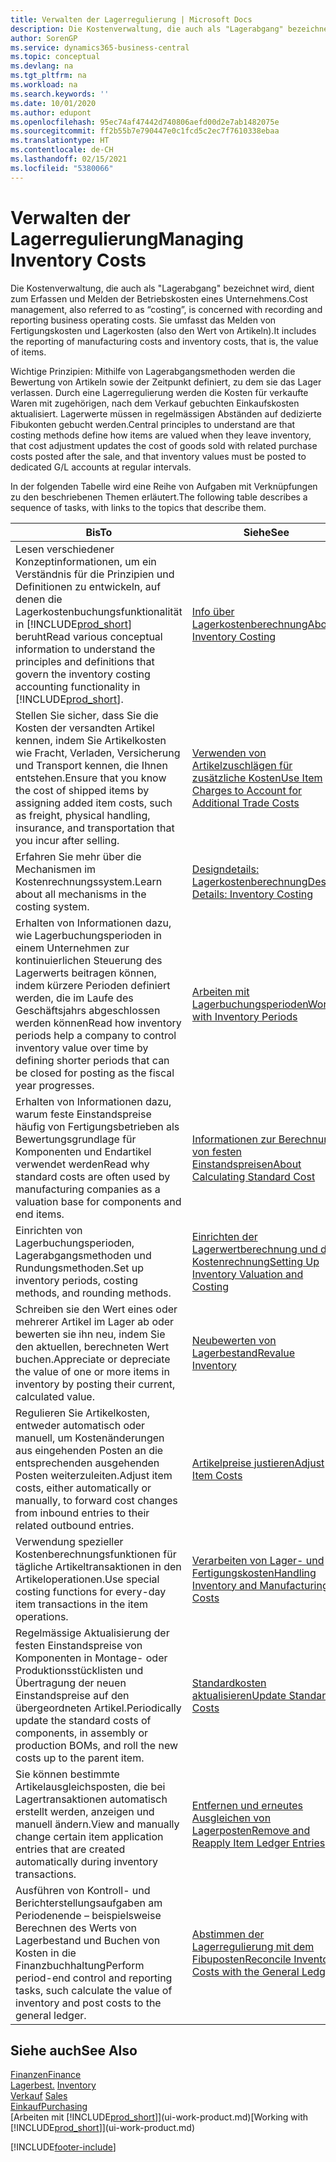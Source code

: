 ```yaml
---
title: Verwalten der Lagerregulierung | Microsoft Docs
description: Die Kostenverwaltung, die auch als "Lagerabgang" bezeichnet wird, dient zum Erfassen und Melden der Betriebskosten eines Unternehmens. Sie umfasst das Melden von Fertigungskosten und Lagerkosten (also den Wert von Artikeln).
author: SorenGP
ms.service: dynamics365-business-central
ms.topic: conceptual
ms.devlang: na
ms.tgt_pltfrm: na
ms.workload: na
ms.search.keywords: ''
ms.date: 10/01/2020
ms.author: edupont
ms.openlocfilehash: 95ec74af47442d740806aefd00d2e7ab1482075e
ms.sourcegitcommit: ff2b55b7e790447e0c1fcd5c2ec7f7610338ebaa
ms.translationtype: HT
ms.contentlocale: de-CH
ms.lasthandoff: 02/15/2021
ms.locfileid: "5380066"
---
```

# <a name="managing-inventory-costs"></a><span data-ttu-id="50ab1-104">Verwalten der Lagerregulierung</span><span class="sxs-lookup"><span data-stu-id="50ab1-104">Managing Inventory Costs</span></span>
<span data-ttu-id="50ab1-105">Die Kostenverwaltung, die auch als "Lagerabgang" bezeichnet wird, dient zum Erfassen und Melden der Betriebskosten eines Unternehmens.</span><span class="sxs-lookup"><span data-stu-id="50ab1-105">Cost management, also referred to as “costing”, is concerned with recording and reporting business operating costs.</span></span> <span data-ttu-id="50ab1-106">Sie umfasst das Melden von Fertigungskosten und Lagerkosten (also den Wert von Artikeln).</span><span class="sxs-lookup"><span data-stu-id="50ab1-106">It includes the reporting of manufacturing costs and inventory costs, that is, the value of items.</span></span>   

<span data-ttu-id="50ab1-107">Wichtige Prinzipien: Mithilfe von Lagerabgangsmethoden werden die Bewertung von Artikeln sowie der Zeitpunkt definiert, zu dem sie das Lager verlassen. Durch eine Lagerregulierung werden die Kosten für verkaufte Waren mit zugehörigen, nach dem Verkauf gebuchten Einkaufskosten aktualisiert. Lagerwerte müssen in regelmässigen Abständen auf dedizierte Fibukonten gebucht werden.</span><span class="sxs-lookup"><span data-stu-id="50ab1-107">Central principles to understand are that costing methods define how items are valued when they leave inventory, that cost adjustment updates the cost of goods sold with related purchase costs posted after the sale, and that inventory values must be posted to dedicated G/L accounts at regular intervals.</span></span>

<span data-ttu-id="50ab1-108">In der folgenden Tabelle wird eine Reihe von Aufgaben mit Verknüpfungen zu den beschriebenen Themen erläutert.</span><span class="sxs-lookup"><span data-stu-id="50ab1-108">The following table describes a sequence of tasks, with links to the topics that describe them.</span></span>

|<span data-ttu-id="50ab1-109">**Bis**</span><span class="sxs-lookup"><span data-stu-id="50ab1-109">**To**</span></span>|<span data-ttu-id="50ab1-110">**Siehe**</span><span class="sxs-lookup"><span data-stu-id="50ab1-110">**See**</span></span>|  
|------------|-------------|  
|<span data-ttu-id="50ab1-111">Lesen verschiedener Konzeptinformationen, um ein Verständnis für die Prinzipien und Definitionen zu entwickeln, auf denen die Lagerkostenbuchungsfunktionalität in [!INCLUDE[prod_short](includes/prod_short.md)] beruht</span><span class="sxs-lookup"><span data-stu-id="50ab1-111">Read various conceptual information to understand the principles and definitions that govern the inventory costing accounting functionality in [!INCLUDE[prod_short](includes/prod_short.md)].</span></span>|[<span data-ttu-id="50ab1-112">Info über Lagerkostenberechnung</span><span class="sxs-lookup"><span data-stu-id="50ab1-112">About Inventory Costing</span></span>](finance-learn-about-costing.md)|  
|<span data-ttu-id="50ab1-113">Stellen Sie sicher, dass Sie die Kosten der versandten Artikel kennen, indem Sie Artikelkosten wie Fracht, Verladen, Versicherung und Transport kennen, die Ihnen entstehen.</span><span class="sxs-lookup"><span data-stu-id="50ab1-113">Ensure that you know the cost of shipped items by assigning added item costs, such as freight, physical handling, insurance, and transportation that you incur after selling.</span></span>|[<span data-ttu-id="50ab1-114">Verwenden von Artikelzuschlägen für zusätzliche Kosten</span><span class="sxs-lookup"><span data-stu-id="50ab1-114">Use Item Charges to Account for Additional Trade Costs</span></span>](payables-how-assign-item-charges.md)|
|<span data-ttu-id="50ab1-115">Erfahren Sie mehr über die Mechanismen im Kostenrechnungssystem.</span><span class="sxs-lookup"><span data-stu-id="50ab1-115">Learn about all mechanisms in the costing system.</span></span>|[<span data-ttu-id="50ab1-116">Designdetails: Lagerkostenberechnung</span><span class="sxs-lookup"><span data-stu-id="50ab1-116">Design Details: Inventory Costing</span></span>](design-details-inventory-costing.md)|
|<span data-ttu-id="50ab1-117">Erhalten von Informationen dazu, wie Lagerbuchungsperioden in einem Unternehmen zur kontinuierlichen Steuerung des Lagerwerts beitragen können, indem kürzere Perioden definiert werden, die im Laufe des Geschäftsjahrs abgeschlossen werden können</span><span class="sxs-lookup"><span data-stu-id="50ab1-117">Read how inventory periods help a company to control inventory value over time by defining shorter periods that can be closed for posting as the fiscal year progresses.</span></span>|[<span data-ttu-id="50ab1-118">Arbeiten mit Lagerbuchungsperioden</span><span class="sxs-lookup"><span data-stu-id="50ab1-118">Work with Inventory Periods</span></span>](finance-how-to-work-with-inventory-periods.md)|
|<span data-ttu-id="50ab1-119">Erhalten von Informationen dazu, warum feste Einstandspreise häufig von Fertigungsbetrieben als Bewertungsgrundlage für Komponenten und Endartikel verwendet werden</span><span class="sxs-lookup"><span data-stu-id="50ab1-119">Read why standard costs are often used by manufacturing companies as a valuation base for components and end items.</span></span>|[<span data-ttu-id="50ab1-120">Informationen zur Berechnung von festen Einstandspreisen</span><span class="sxs-lookup"><span data-stu-id="50ab1-120">About Calculating Standard Cost</span></span>](finance-about-calculating-standard-cost.md)|
|<span data-ttu-id="50ab1-121">Einrichten von Lagerbuchungsperioden, Lagerabgangsmethoden und Rundungsmethoden.</span><span class="sxs-lookup"><span data-stu-id="50ab1-121">Set up inventory periods, costing methods, and rounding methods.</span></span>|[<span data-ttu-id="50ab1-122">Einrichten der Lagerwertberechnung und der Kostenrechnung</span><span class="sxs-lookup"><span data-stu-id="50ab1-122">Setting Up Inventory Valuation and Costing</span></span>](finance-set-up-inventory-valuation-and-costing.md)|
|<span data-ttu-id="50ab1-123">Schreiben sie den Wert eines oder mehrerer Artikel im Lager ab oder bewerten sie ihn neu, indem Sie den aktuellen, berechneten Wert buchen.</span><span class="sxs-lookup"><span data-stu-id="50ab1-123">Appreciate or depreciate the value of one or more items in inventory by posting their current, calculated value.</span></span>|[<span data-ttu-id="50ab1-124">Neubewerten von Lagerbestand</span><span class="sxs-lookup"><span data-stu-id="50ab1-124">Revalue Inventory</span></span>](inventory-how-revalue-inventory.md)|
|<span data-ttu-id="50ab1-125">Regulieren Sie Artikelkosten, entweder automatisch oder manuell, um Kostenänderungen aus eingehenden Posten an die entsprechenden ausgehenden Posten weiterzuleiten.</span><span class="sxs-lookup"><span data-stu-id="50ab1-125">Adjust item costs, either automatically or manually, to forward cost changes from inbound entries to their related outbound entries.</span></span>|[<span data-ttu-id="50ab1-126">Artikelpreise justieren</span><span class="sxs-lookup"><span data-stu-id="50ab1-126">Adjust Item Costs</span></span>](inventory-how-adjust-item-costs.md)|
|<span data-ttu-id="50ab1-127">Verwendung spezieller Kostenberechnungsfunktionen für tägliche Artikeltransaktionen in den Artikeloperationen.</span><span class="sxs-lookup"><span data-stu-id="50ab1-127">Use special costing functions for every-day item transactions in the item operations.</span></span>|[<span data-ttu-id="50ab1-128">Verarbeiten von Lager- und Fertigungskosten</span><span class="sxs-lookup"><span data-stu-id="50ab1-128">Handling Inventory and Manufacturing Costs</span></span>](finance-handle-inventory-and-manufacturing-costs.md)|  
|<span data-ttu-id="50ab1-129">Regelmässige Aktualisierung der festen Einstandspreise von Komponenten in Montage- oder Produktionsstücklisten und Übertragung der neuen Einstandspreise auf den übergeordneten Artikel.</span><span class="sxs-lookup"><span data-stu-id="50ab1-129">Periodically update the standard costs of components, in assembly or production BOMs, and roll the new costs up to the parent item.</span></span>|[<span data-ttu-id="50ab1-130">Standardkosten aktualisieren</span><span class="sxs-lookup"><span data-stu-id="50ab1-130">Update Standard Costs</span></span>](finance-how-to-update-standard-costs.md)|
|<span data-ttu-id="50ab1-131">Sie können bestimmte Artikelausgleichsposten, die bei Lagertransaktionen automatisch erstellt werden, anzeigen und manuell ändern.</span><span class="sxs-lookup"><span data-stu-id="50ab1-131">View and manually change certain item application entries that are created automatically during inventory transactions.</span></span>|[<span data-ttu-id="50ab1-132">Entfernen und erneutes Ausgleichen von Lagerposten</span><span class="sxs-lookup"><span data-stu-id="50ab1-132">Remove and Reapply Item Ledger Entries</span></span>](finance-how-to-remove-and-reapply-item-entries.md)|
|<span data-ttu-id="50ab1-133">Ausführen von Kontroll- und Berichterstellungsaufgaben am Periodenende – beispielsweise Berechnen des Werts von Lagerbestand und Buchen von Kosten in die Finanzbuchhaltung</span><span class="sxs-lookup"><span data-stu-id="50ab1-133">Perform period-end control and reporting tasks, such calculate the value of inventory and post costs to the general ledger.</span></span>|[<span data-ttu-id="50ab1-134">Abstimmen der Lagerregulierung mit dem Fibuposten</span><span class="sxs-lookup"><span data-stu-id="50ab1-134">Reconcile Inventory Costs with the General Ledger</span></span>](finance-how-to-post-inventory-costs-to-the-general-ledger.md)|

## <a name="see-also"></a><span data-ttu-id="50ab1-135">Siehe auch</span><span class="sxs-lookup"><span data-stu-id="50ab1-135">See Also</span></span>  
 [<span data-ttu-id="50ab1-136">Finanzen</span><span class="sxs-lookup"><span data-stu-id="50ab1-136">Finance</span></span>](finance.md)  
 <span data-ttu-id="50ab1-137">[Lagerbest.](inventory-manage-inventory.md) </span><span class="sxs-lookup"><span data-stu-id="50ab1-137">[Inventory](inventory-manage-inventory.md) </span></span>  
 <span data-ttu-id="50ab1-138">[Verkauf](sales-manage-sales.md) </span><span class="sxs-lookup"><span data-stu-id="50ab1-138">[Sales](sales-manage-sales.md) </span></span>  
 [<span data-ttu-id="50ab1-139">Einkauf</span><span class="sxs-lookup"><span data-stu-id="50ab1-139">Purchasing</span></span>](purchasing-manage-purchasing.md)  
 <span data-ttu-id="50ab1-140">[Arbeiten mit [!INCLUDE[prod_short](includes/prod_short.md)]](ui-work-product.md)</span><span class="sxs-lookup"><span data-stu-id="50ab1-140">[Working with [!INCLUDE[prod_short](includes/prod_short.md)]](ui-work-product.md)</span></span>


[!INCLUDE[footer-include](includes/footer-banner.md)]